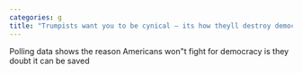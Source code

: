 ```yaml
---
categories: g
title: "Trumpists want you to be cynical — its how theyll destroy democracy"
---
```

Polling data shows the reason Americans won"t fight for democracy is they doubt it can be saved